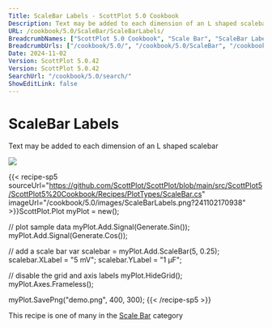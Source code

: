 ```yaml
---
Title: ScaleBar Labels - ScottPlot 5.0 Cookbook
Description: Text may be added to each dimension of an L shaped scalebar
URL: /cookbook/5.0/ScaleBar/ScaleBarLabels/
BreadcrumbNames: ["ScottPlot 5.0 Cookbook", "Scale Bar", "ScaleBar Labels"]
BreadcrumbUrls: ["/cookbook/5.0/", "/cookbook/5.0/ScaleBar", "/cookbook/5.0/ScaleBar/ScaleBarLabels"]
Date: 2024-11-02
Version: ScottPlot 5.0.42
Version: ScottPlot 5.0.42
SearchUrl: "/cookbook/5.0/search/"
ShowEditLink: false
---
```



<div class='d-flex align-items-center mt-5'>
<h1 class='me-2 text-dark my-0 border-0'>ScaleBar Labels</h1>
</div>

Text may be added to each dimension of an L shaped scalebar

[![](/cookbook/5.0/images/ScaleBarLabels.png?241102170938)](/cookbook/5.0/images/ScaleBarLabels.png?241102170938)

{{< recipe-sp5 sourceUrl="https://github.com/ScottPlot/ScottPlot/blob/main/src/ScottPlot5/ScottPlot5%20Cookbook/Recipes/PlotTypes/ScaleBar.cs" imageUrl="/cookbook/5.0/images/ScaleBarLabels.png?241102170938" >}}ScottPlot.Plot myPlot = new();

// plot sample data
myPlot.Add.Signal(Generate.Sin());
myPlot.Add.Signal(Generate.Cos());

// add a scale bar
var scalebar = myPlot.Add.ScaleBar(5, 0.25);
scalebar.XLabel = "5 mV";
scalebar.YLabel = "1 µF";

// disable the grid and axis labels
myPlot.HideGrid();
myPlot.Axes.Frameless();

myPlot.SavePng("demo.png", 400, 300);
{{< /recipe-sp5 >}}

<div class='my-5 text-center'>This recipe is one of many in the <a href='/cookbook/5.0/ScaleBar'>Scale Bar</a> category</div>


